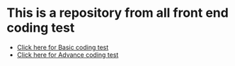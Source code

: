 # This is a repository from all front end coding test

* [Click here for Basic coding test](https://github.com/MirumSG/front-end-coding-test/tree/basic-coding)
* [Click here for Advance coding test](https://github.com/MirumSG/front-end-coding-test/tree/advance-coding)
